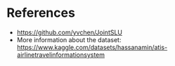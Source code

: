 # References
* https://github.com/yvchen/JointSLU
* More information about the dataset: https://www.kaggle.com/datasets/hassanamin/atis-airlinetravelinformationsystem
